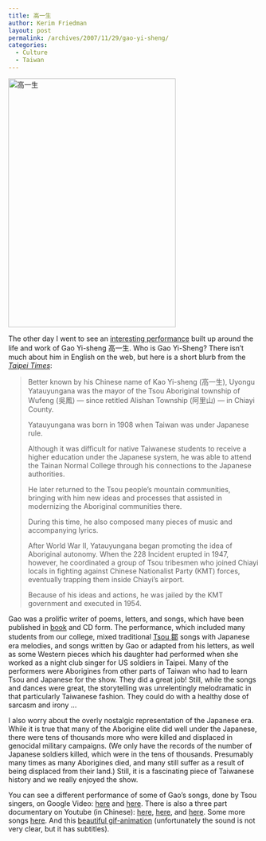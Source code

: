 ```yaml
---
title: 高一生
author: Kerim Friedman
layout: post
permalink: /archives/2007/11/29/gao-yi-sheng/
categories:
  - Culture
  - Taiwan
---
```

<a href="http://www.flickr.com/photos/kerim/2073129492/" onclick="_gaq.push(['_trackEvent', 'outbound-article', 'http://www.flickr.com/photos/kerim/2073129492/', '']);"  title="高一生 by kerim, on Flickr"><img src="http://farm3.static.flickr.com/2385/2073129492_869f1c56e0.jpg" alt="高一生" height="500" width="336" /></a>

The other day I went to see an <a href="http://fasdt.yam.org.tw/e19.htm" onclick="_gaq.push(['_trackEvent', 'outbound-article', 'http://fasdt.yam.org.tw/e19.htm', 'interesting performance']);" >interesting performance</a> built up around the life and work of Gao Yi-sheng 高一生. Who is Gao Yi-Sheng? There isn&#8217;t much about him in English on the web, but here is a short blurb from the <a href="http://www.taipeitimes.com/News/taiwan/archives/2007/01/04/2003343307" onclick="_gaq.push(['_trackEvent', 'outbound-article', 'http://www.taipeitimes.com/News/taiwan/archives/2007/01/04/2003343307', 'Taipei Times']);" ><em>Taipei Times</em></a>:

> Better known by his Chinese name of Kao Yi-sheng (<chinese>高一生</chinese>), Uyongu Yatauyungana was the mayor of the Tsou Aboriginal township of Wufeng (<chinese>吳鳳</chinese>) &#8212; since retitled Alishan Township (<chinese>阿里山</chinese>) &#8212; in Chiayi County.
> 
> Yatauyungana was born in 1908 when Taiwan was under Japanese rule.
> 
> Although it was difficult for native Taiwanese students to receive a higher education under the Japanese system, he was able to attend the Tainan Normal College through his connections to the Japanese authorities.
> 
> He later returned to the Tsou people&#8217;s mountain communities, bringing with him new ideas and processes that assisted in modernizing the Aboriginal communities there.
> 
> During this time, he also composed many pieces of music and accompanying lyrics.
> 
> After World War II, Yatauyungana began promoting the idea of Aboriginal autonomy. When the 228 Incident erupted in 1947, however, he coordinated a group of Tsou tribesmen who joined Chiayi locals in fighting against Chinese Nationalist Party (KMT) forces, eventually trapping them inside Chiayi&#8217;s airport.
> 
> Because of his ideas and actions, he was jailed by the KMT government and executed in 1954.

Gao was a prolific writer of poems, letters, and songs, which have been published in <a href="http://www.ignitefire.com/main1_spring.html" onclick="_gaq.push(['_trackEvent', 'outbound-article', 'http://www.ignitefire.com/main1_spring.html', 'book']);" >book</a> and CD form. The performance, which included many students from our college, mixed traditional <a href="http://en.wikipedia.org/wiki/Tsou_people" onclick="_gaq.push(['_trackEvent', 'outbound-article', 'http://en.wikipedia.org/wiki/Tsou_people', 'Tsou 鄒']);" >Tsou 鄒</a> songs with Japanese era melodies, and songs written by Gao or adapted from his letters, as well as some Western pieces which his daughter had performed when she worked as a night club singer for US soldiers in Taipei. Many of the performers were Aborigines from other parts of Taiwan who had to learn Tsou and Japanese for the show. They did a great job! Still, while the songs and dances were great, the storytelling was unrelentingly melodramatic in that particularly Taiwanese fashion. They could do with a healthy dose of sarcasm and irony &#8230;

I also worry about the overly nostalgic representation of the Japanese era. While it is true that many of the Aborigine elite did well under the Japanese, there were tens of thousands more who were killed and displaced in genocidal military campaigns. (We only have the records of the number of Japanese soldiers killed, which were in the tens of thousands. Presumably many times as many Aborigines died, and many still suffer as a result of being displaced from their land.) Still, it is a fascinating piece of Taiwanese history and we really enjoyed the show.

You can see a different performance of some of Gao&#8217;s songs, done by Tsou singers, on Google Video: <a href="http://video.google.com/videoplay?docid=-804595258139932945" onclick="_gaq.push(['_trackEvent', 'outbound-article', 'http://video.google.com/videoplay?docid=-804595258139932945', 'here']);" >here</a> and <a href="http://video.google.com/videoplay?docid=-1777175320811487767" onclick="_gaq.push(['_trackEvent', 'outbound-article', 'http://video.google.com/videoplay?docid=-1777175320811487767', 'here']);" >here</a>. There is also a three part documentary on Youtube (in Chinese): <a href="http://www.youtube.com/watch?v=MWyS_XUc0Ds" onclick="_gaq.push(['_trackEvent', 'outbound-article', 'http://www.youtube.com/watch?v=MWyS_XUc0Ds', 'here']);" >here</a>, <a href="http://www.youtube.com/watch?v=kGe155KQkfM" onclick="_gaq.push(['_trackEvent', 'outbound-article', 'http://www.youtube.com/watch?v=kGe155KQkfM', 'here']);" >here</a>, and <a href="http://www.youtube.com/watch?v=1DryygPGSMg" onclick="_gaq.push(['_trackEvent', 'outbound-article', 'http://www.youtube.com/watch?v=1DryygPGSMg', 'here']);" >here</a>. Some more songs <a href="http://blog.sina.com.tw/wiwienen/article.php?pbgid=323&entryid=14968" onclick="_gaq.push(['_trackEvent', 'outbound-article', 'http://blog.sina.com.tw/wiwienen/article.php?pbgid=323&entryid=14968', 'here']);" >here</a>. And this <a href="http://www.nmp.gov.tw/main/04/4-3/4-3o/main/02/2-2/2-2a.htm" onclick="_gaq.push(['_trackEvent', 'outbound-article', 'http://www.nmp.gov.tw/main/04/4-3/4-3o/main/02/2-2/2-2a.htm', 'beautiful gif-animation']);" >beautiful gif-animation</a> (unfortunately the sound is not very clear, but it has subtitles).

